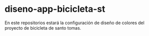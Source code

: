 # diseno-app-bicicleta-st
En este repositorios estará la configuración de diseño de colores del proyecto de bicicleta de santo tomas.
